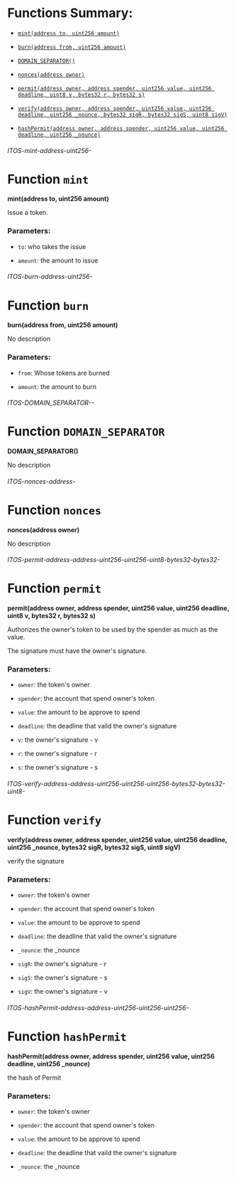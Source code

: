 # Functions Summary:

- [`mint(address to, uint256 amount)`](#ITOS-mint-address-uint256-)

- [`burn(address from, uint256 amount)`](#ITOS-burn-address-uint256-)

- [`DOMAIN_SEPARATOR()`](#ITOS-DOMAIN_SEPARATOR--)

- [`nonces(address owner)`](#ITOS-nonces-address-)

- [`permit(address owner, address spender, uint256 value, uint256 deadline, uint8 v, bytes32 r, bytes32 s)`](#ITOS-permit-address-address-uint256-uint256-uint8-bytes32-bytes32-)

- [`verify(address owner, address spender, uint256 value, uint256 deadline, uint256 _nounce, bytes32 sigR, bytes32 sigS, uint8 sigV)`](#ITOS-verify-address-address-uint256-uint256-uint256-bytes32-bytes32-uint8-)

- [`hashPermit(address owner, address spender, uint256 value, uint256 deadline, uint256 _nounce)`](#ITOS-hashPermit-address-address-uint256-uint256-uint256-)

###### *ITOS-mint-address-uint256-*

# Function `mint`

**mint(address to, uint256 amount)**

Issue a token.

### Parameters:

- `to`:  who takes the issue

- `amount`: the amount to issue

###### *ITOS-burn-address-uint256-*

# Function `burn`

**burn(address from, uint256 amount)**

No description

### Parameters:

- `from`: Whose tokens are burned

- `amount`: the amount to burn

###### *ITOS-DOMAIN_SEPARATOR--*

# Function `DOMAIN_SEPARATOR`

**DOMAIN_SEPARATOR()**

No description

###### *ITOS-nonces-address-*

# Function `nonces`

**nonces(address owner)**

No description

###### *ITOS-permit-address-address-uint256-uint256-uint8-bytes32-bytes32-*

# Function `permit`

**permit(address owner, address spender, uint256 value, uint256 deadline, uint8 v, bytes32 r, bytes32 s)**

Authorizes the owner's token to be used by the spender as much as the value.

The signature must have the owner's signature.

### Parameters:

- `owner`: the token's owner

- `spender`: the account that spend owner's token

- `value`: the amount to be approve to spend

- `deadline`: the deadline that vaild the owner's signature

- `v`: the owner's signature - v

- `r`: the owner's signature - r

- `s`: the owner's signature - s

###### *ITOS-verify-address-address-uint256-uint256-uint256-bytes32-bytes32-uint8-*

# Function `verify`

**verify(address owner, address spender, uint256 value, uint256 deadline, uint256 _nounce, bytes32 sigR, bytes32 sigS, uint8 sigV)**

verify the signature

### Parameters:

- `owner`: the token's owner

- `spender`: the account that spend owner's token

- `value`: the amount to be approve to spend

- `deadline`: the deadline that valid the owner's signature

- `_nounce`: the _nounce

- `sigR`: the owner's signature - r

- `sigS`: the owner's signature - s

- `sigV`: the owner's signature - v

###### *ITOS-hashPermit-address-address-uint256-uint256-uint256-*

# Function `hashPermit`

**hashPermit(address owner, address spender, uint256 value, uint256 deadline, uint256 _nounce)**

the hash of Permit

### Parameters:

- `owner`: the token's owner

- `spender`: the account that spend owner's token

- `value`: the amount to be approve to spend

- `deadline`: the deadline that vaild the owner's signature

- `_nounce`: the _nounce
